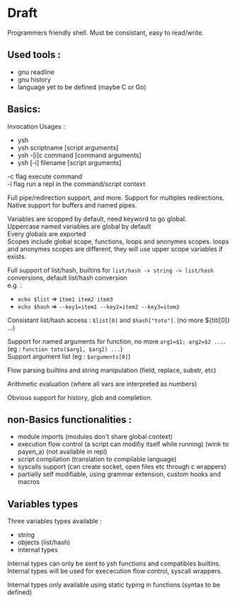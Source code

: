 
# Draft

Programmers friendly shell. Must be consistant, easy to read/write.

## Used tools :

- gnu readline 
- gnu history
- language yet to be defined (maybe C or Go)

## Basics:

Invocation Usages :

- ysh
- ysh scriptname [script arguments]
- ysh -[i]c command [command arguments]
- ysh [-i] filename [script arguments]

-c flag execute command  
-i flag run a repl in the command/script context

Full pipe/redirection support, and more. Support for multiples redirections.
Native support for buffers and named pipes.

Variables are scopped by default, need keyword to go global.  
Uppercase named variables are global by default  
Every globals are exported  
Scopes include global scope, functions, loops and anonymes scopes. loops and anonymes scopes are different, they will use upper scope variables if exists.  

Full support of list/hash, builtins for `list/hash -> string -> list/hash` conversions, default list/hash conversion  
e.g. :  

- `echo $list` => `item1 item2 item3`
- `echo $hash` => `--key1=item1 --key2=item2 --key3=item3`

Consistant list/hash access : `$list[0]` and `$hash["toto"]`. (no more ${titi[0]} ...)

Support for named arguments for function, no more `arg1=$1; arg2=$2 ...`. (eg : `function toto($arg1, $arg2) ...`)  
Support argument list (eg : `$arguments[0]`)

Flow parsing builtins and string manipulation (field, replace, substr, etc)

Arithmetic evaluation (where all vars are interpreted as numbers)

Obvious support for history, glob and completion.

## non-Basics functionalities :

- module imports (modules don't share global context)
- execution flow control (a script can modifiy itself while running) (wink to payen\_a) (not available in repl)
- script compilation (translation to compilable language)
- syscalls support (can create socket, open files etc through c wrappers)
- partially self modifiable, using grammar extension, custom hooks and macros

## Variables types

Three variables types available :

- string
- objects (list/hash)
- internal types

Internal types can only be sent to ysh functions and compatibles builtins. Internal types will be used for exececution flow control, syscall wrappers.

Internal types only available using static typing in functions (syntax to be defined)

